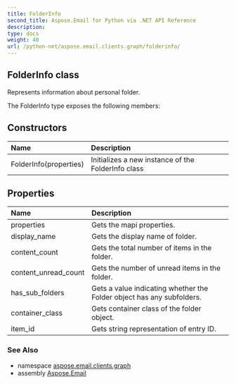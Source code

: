 ```yaml
---
title: FolderInfo
second_title: Aspose.Email for Python via .NET API Reference
description: 
type: docs
weight: 40
url: /python-net/aspose.email.clients.graph/folderinfo/
---
```


## FolderInfo class

Represents information about personal folder.

The FolderInfo type exposes the following members:
## Constructors
| Name | Description |
| :- | :- |
|FolderInfo(properties)|Initializes a new instance of the FolderInfo class|
## Properties
| Name | Description |
| :- | :- |
|properties|Gets the mapi properties.|
|display_name|Gets the display name of folder.|
|content_count|Gets the total number of items in the folder.|
|content_unread_count|Gets the number of unread items in the folder.|
|has_sub_folders|Gets a value indicating whether the Folder object has any subfolders.|
|container_class|Gets container class of the folder object.|
|item_id|Gets string representation of entry ID.|

### See Also

* namespace [aspose.email.clients.graph](/python-net/aspose.email.clients.graph/)
* assembly [Aspose.Email](/python-net/)

